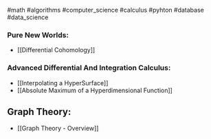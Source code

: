 
#math #algorithms #computer_science #calculus #pyhton #database #data_science

### Pure New Worlds:

* [[Differential Cohomology]]

### Advanced Differential And Integration Calculus:

* [[Interpolating a HyperSurface]]
* [[Absolute Maximum of a Hyperdimensional Function]]

## Graph Theory:

* [[Graph Theory - Overview]]
